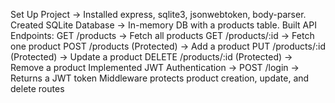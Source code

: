 Set Up Project → Installed express, sqlite3, jsonwebtoken, body-parser.
Created SQLite Database → In-memory DB with a products table.
Built API Endpoints:
GET /products → Fetch all products
GET /products/:id → Fetch one product
POST /products (Protected) → Add a product
PUT /products/:id (Protected) → Update a product
DELETE /products/:id (Protected) → Remove a product
Implemented JWT Authentication →
POST /login → Returns a JWT token
Middleware protects product creation, update, and delete routes